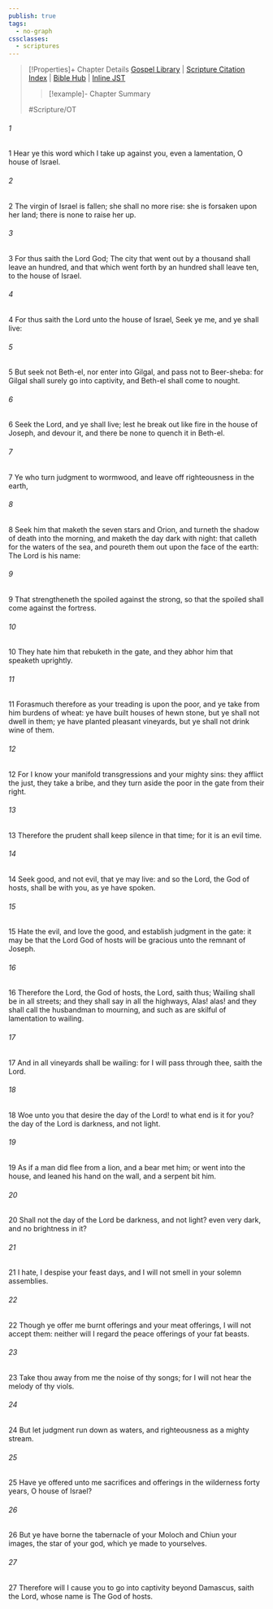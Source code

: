 ```yaml
---
publish: true
tags:
  - no-graph
cssclasses:
  - scriptures
---
```

>[!Properties]+ Chapter Details
>[Gospel Library](https://churchofjesuschrist.org/study/scriptures/ot/amos/5?lang=eng)    |    [Scripture Citation Index](https://scriptures.byu.edu/#08205::c08205)    |    [Bible Hub](https://biblehub.com/amos/5.htm)    |    [Inline JST](https://scripturetoolbox.com/html/ic/Amos/5.html)
>>[!example]- Chapter Summary
>> 
> 
>
>#Scripture/OT
###### 1
1 Hear ye this word which I take up against you, even a lamentation, O house of Israel.
###### 2
2 The virgin of Israel is fallen; she shall no more rise: she is forsaken upon her land; there is none to raise her up.
###### 3
3 For thus saith the Lord God; The city that went out by a thousand shall leave an hundred, and that which went forth by an hundred shall leave ten, to the house of Israel.
###### 4
4 For thus saith the Lord unto the house of Israel, Seek ye me, and ye shall live:
###### 5
5 But seek not Beth-el, nor enter into Gilgal, and pass not to Beer-sheba: for Gilgal shall surely go into captivity, and Beth-el shall come to nought.
###### 6
6 Seek the Lord, and ye shall live; lest he break out like fire in the house of Joseph, and devour it, and there be none to quench it in Beth-el.
###### 7
7 Ye who turn judgment to wormwood, and leave off righteousness in the earth,
###### 8
8 Seek him that maketh the seven stars and Orion, and turneth the shadow of death into the morning, and maketh the day dark with night: that calleth for the waters of the sea, and poureth them out upon the face of the earth: The Lord is his name:
###### 9
9 That strengtheneth the spoiled against the strong, so that the spoiled shall come against the fortress.
###### 10
10 They hate him that rebuketh in the gate, and they abhor him that speaketh uprightly.
###### 11
11 Forasmuch therefore as your treading is upon the poor, and ye take from him burdens of wheat: ye have built houses of hewn stone, but ye shall not dwell in them; ye have planted pleasant vineyards, but ye shall not drink wine of them.
###### 12
12 For I know your manifold transgressions and your mighty sins: they afflict the just, they take a bribe, and they turn aside the poor in the gate from their right.
###### 13
13 Therefore the prudent shall keep silence in that time; for it is an evil time.
###### 14
14 Seek good, and not evil, that ye may live: and so the Lord, the God of hosts, shall be with you, as ye have spoken.
###### 15
15 Hate the evil, and love the good, and establish judgment in the gate: it may be that the Lord God of hosts will be gracious unto the remnant of Joseph.
###### 16
16 Therefore the Lord, the God of hosts, the Lord, saith thus; Wailing shall be in all streets; and they shall say in all the highways, Alas! alas! and they shall call the husbandman to mourning, and such as are skilful of lamentation to wailing.
###### 17
17 And in all vineyards shall be wailing: for I will pass through thee, saith the Lord.
###### 18
18 Woe unto you that desire the day of the Lord! to what end is it for you? the day of the Lord is darkness, and not light.
###### 19
19 As if a man did flee from a lion, and a bear met him; or went into the house, and leaned his hand on the wall, and a serpent bit him.
###### 20
20 Shall not the day of the Lord be darkness, and not light? even very dark, and no brightness in it?
###### 21
21 I hate, I despise your feast days, and I will not smell in your solemn assemblies.
###### 22
22 Though ye offer me burnt offerings and your meat offerings, I will not accept them: neither will I regard the peace offerings of your fat beasts.
###### 23
23 Take thou away from me the noise of thy songs; for I will not hear the melody of thy viols.
###### 24
24 But let judgment run down as waters, and righteousness as a mighty stream.
###### 25
25 Have ye offered unto me sacrifices and offerings in the wilderness forty years, O house of Israel?
###### 26
26 But ye have borne the tabernacle of your Moloch and Chiun your images, the star of your god, which ye made to yourselves.
###### 27
27 Therefore will I cause you to go into captivity beyond Damascus, saith the Lord, whose name is The God of hosts.
